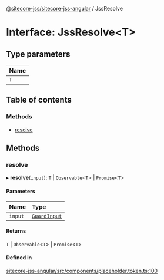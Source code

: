 [@sitecore-jss/sitecore-jss-angular](../README.md) / JssResolve

# Interface: JssResolve<T\>

## Type parameters

| Name |
| :------ |
| `T` |

## Table of contents

### Methods

- [resolve](JssResolve.md#resolve)

## Methods

### resolve

▸ **resolve**(`input`): `T` \| `Observable`<`T`\> \| `Promise`<`T`\>

#### Parameters

| Name | Type |
| :------ | :------ |
| `input` | [`GuardInput`](GuardInput.md) |

#### Returns

`T` \| `Observable`<`T`\> \| `Promise`<`T`\>

#### Defined in

[sitecore-jss-angular/src/components/placeholder.token.ts:100](https://github.com/Sitecore/jss/blob/572ae3dbf/packages/sitecore-jss-angular/src/components/placeholder.token.ts#L100)
